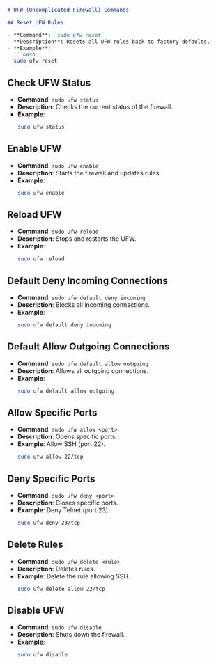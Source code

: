 ```markdown
# UFW (Uncomplicated Firewall) Commands

## Reset UFW Rules

- **Command**: `sudo ufw reset`
- **Description**: Resets all UFW rules back to factory defaults.
- **Example**:
  ```bash
  sudo ufw reset
  ```

## Check UFW Status

- **Command**: `sudo ufw status`
- **Description**: Checks the current status of the firewall.
- **Example**:
  ```bash
  sudo ufw status
  ```

## Enable UFW

- **Command**: `sudo ufw enable`
- **Description**: Starts the firewall and updates rules.
- **Example**:
  ```bash
  sudo ufw enable
  ```

## Reload UFW

- **Command**: `sudo ufw reload`
- **Description**: Stops and restarts the UFW.
- **Example**:
  ```bash
  sudo ufw reload
  ```

## Default Deny Incoming Connections

- **Command**: `sudo ufw default deny incoming`
- **Description**: Blocks all incoming connections.
- **Example**:
  ```bash
  sudo ufw default deny incoming
  ```

## Default Allow Outgoing Connections

- **Command**: `sudo ufw default allow outgoing`
- **Description**: Allows all outgoing connections.
- **Example**:
  ```bash
  sudo ufw default allow outgoing
  ```

## Allow Specific Ports

- **Command**: `sudo ufw allow <port>`
- **Description**: Opens specific ports.
- **Example**: Allow SSH (port 22).
  ```bash
  sudo ufw allow 22/tcp
  ```

## Deny Specific Ports

- **Command**: `sudo ufw deny <port>`
- **Description**: Closes specific ports.
- **Example**: Deny Telnet (port 23).
  ```bash
  sudo ufw deny 23/tcp
  ```

## Delete Rules

- **Command**: `sudo ufw delete <rule>`
- **Description**: Deletes rules.
- **Example**: Delete the rule allowing SSH.
  ```bash
  sudo ufw delete allow 22/tcp
  ```

## Disable UFW

- **Command**: `sudo ufw disable`
- **Description**: Shuts down the firewall.
- **Example**:
  ```bash
  sudo ufw disable
  ```

```